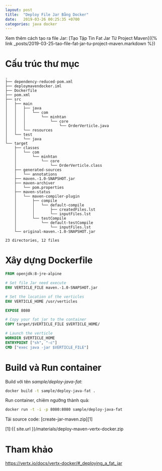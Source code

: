 ```yaml
---
layout: post
title:  "Deploy File Jar Bằng Docker"
date:   2019-03-26 00:25:35 +0700
categories: java docker
---
```


Xem thêm cách tạo ra file Jar: [Tạo Tập Tin Fat Jar Từ Project Maven]({% link _posts/2019-03-25-tao-file-fat-jar-tu-project-maven.markdown %})


# Cấu trúc thư mục

```text
.
├── dependency-reduced-pom.xml
├── deploymavendocker.iml
├── Dockerfile
├── pom.xml
├── src
│   ├── main
│   │   ├── java
│   │   │   └── com
│   │   │       └── minhtan
│   │   │           └── core
│   │   │               └── OrderVerticle.java
│   │   └── resources
│   └── test
│       └── java
└── target
    ├── classes
    │   └── com
    │       └── minhtan
    │           └── core
    │               └── OrderVerticle.class
    ├── generated-sources
    │   └── annotations
    ├── maven.-1.0-SNAPSHOT.jar
    ├── maven-archiver
    │   └── pom.properties
    ├── maven-status
    │   └── maven-compiler-plugin
    │       ├── compile
    │       │   └── default-compile
    │       │       ├── createdFiles.lst
    │       │       └── inputFiles.lst
    │       └── testCompile
    │           └── default-testCompile
    │               └── inputFiles.lst
    └── original-maven.-1.0-SNAPSHOT.jar

23 directories, 12 files
```

# Xây dựng Dockerfile

```dockerfile
FROM openjdk:8-jre-alpine

# Set file Jar need execute
ENV VERTICLE_FILE maven.-1.0-SNAPSHOT.jar

# Set the location of the verticles
ENV VERTICLE_HOME /usr/verticles

EXPOSE 8080

# Copy your fat jar to the container
COPY target/$VERTICLE_FILE $VERTICLE_HOME/

# Launch the verticle
WORKDIR $VERTICLE_HOME
ENTRYPOINT ["sh", "-c"]
CMD ["exec java -jar $VERTICLE_FILE"]
```

# Build và Run container

Build với tên *sample/deploy-java-fat*:

```bash
docker build -t sample/deploy-java-fat .
```

Run container, chiêm ngưỡng thành quả:

```bash
docker run -t -i -p 8080:8080 sample/deploy-java-fat
```

Tải source code: [create-jar-maven.zip][1]

[1]:{{ site.url }}/materials/deploy-maven-vertx-docker.zip

# Tham khảo

https://vertx.io/docs/vertx-docker/#_deploying_a_fat_jar